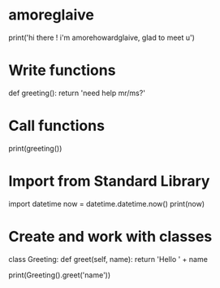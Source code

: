 # amoreglaive

print('hi there ! i'm amorehowardglaive, glad to meet u')

# Write functions
def greeting():
    return 'need help mr/ms?'

# Call functions
print(greeting())

# Import from Standard Library
import datetime
now = datetime.datetime.now()
print(now)

# Create and work with classes
class Greeting:
    def greet(self, name):
        return 'Hello ' + name

print(Greeting().greet('name'))
